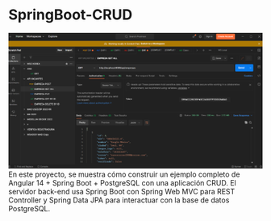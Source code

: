 # SpringBoot-CRUD
<img src="Captura.PNG" />
En este proyecto, se muestra cómo construir un ejemplo completo de Angular 14 + Spring Boot + PostgreSQL con una aplicación CRUD. El servidor back-end usa Spring Boot con Spring Web MVC para REST Controller y Spring Data JPA para interactuar con la base de datos PostgreSQL.
